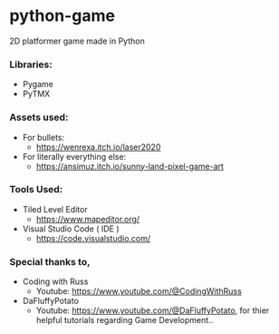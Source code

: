 # python-game
2D platformer game made in Python

### Libraries:
- Pygame
- PyTMX

### Assets used:
  - For bullets:
    - https://wenrexa.itch.io/laser2020
  - For literally everything else:
    - https://ansimuz.itch.io/sunny-land-pixel-game-art

### Tools Used:
- Tiled Level Editor
  - https://www.mapeditor.org/
- Visual Studio Code ( IDE )
  - https://code.visualstudio.com/

### Special thanks to,
- Coding with Russ
  - Youtube: https://www.youtube.com/@CodingWithRuss
- DaFluffyPotato
  - Youtube: https://www.youtube.com/@DaFluffyPotato,
for thier helpful tutorials regarding Game Development..
